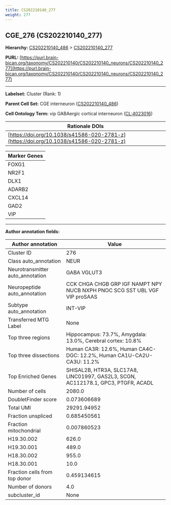 ```yaml
---
title: CS202210140_277
weight: 277
---
```

## CGE_276 (CS202210140_277)
<b>Hierarchy: </b>
[CS202210140_486](../CS202210140_486) >
[CS202210140_277](../CS202210140_277)

**PURL:** [https://purl.brain-bican.org/taxonomy/CS202210140/CS202210140_neurons/CS202210140_277](https://purl.brain-bican.org/taxonomy/CS202210140/CS202210140_neurons/CS202210140_277)

---


**Labelset:** Cluster (Rank: 1)

**Parent Cell Set:** CGE interneuron ([CS202210140_486](../CS202210140_486))



**Cell Ontology Term:**  vip GABAergic cortical interneuron ([CL:4023016](https://www.ebi.ac.uk/ols/ontologies/cl/terms?obo_id=CL:4023016)) 

| Rationale DOIs |
|----------------|
|[https://doi.org/10.1038/s41586-020-2781-z](https://doi.org/10.1038/s41586-020-2781-z)|

[MARKER GENES.]: #


| Marker Genes |
|--------------|
|FOXG1|
|NR2F1|
|DLX1|
|ADARB2|
|CXCL14|
|GAD2|
|VIP|

---

[TRANSFERRED ANNOTATIONS.]: #


[AUTHOR ANNOTATION FIELDS.]: #


**Author annotation fields:**

| Author annotation | Value |
|-------------------|-------|
|Cluster ID|276|
|Class auto_annotation|NEUR|
|Neurotransmitter auto_annotation|GABA VGLUT3|
|Neuropeptide auto_annotation|CCK CHGA CHGB GRP IGF NAMPT NPY NUCB NXPH PNOC SCG SST UBL VGF VIP proSAAS|
|Subtype auto_annotation|INT-VIP|
|Transferred MTG Label|None|
|Top three regions|Hippocampus: 73.7%, Amygdala: 13.0%, Cerebral cortex: 10.8%|
|Top three dissections|Human CA3R: 12.6%, Human CA4C-DGC: 12.2%, Human CA1U-CA2U-CA3U: 11.2%|
|Top Enriched Genes|SHISAL2B, HTR3A, SLC17A8, LINC01997, GAS2L3, SCGN, AC112178.1, GPC3, PTGFR, ACADL|
|Number of cells|2080.0|
|DoubletFinder score|0.073606689|
|Total UMI|29291.94952|
|Fraction unspliced|0.685450561|
|Fraction mitochondrial|0.007860523|
|H19.30.002|626.0|
|H19.30.001|489.0|
|H18.30.002|955.0|
|H18.30.001|10.0|
|Fraction cells from top donor|0.459134615|
|Number of donors|4.0|
|subcluster_id|None|
